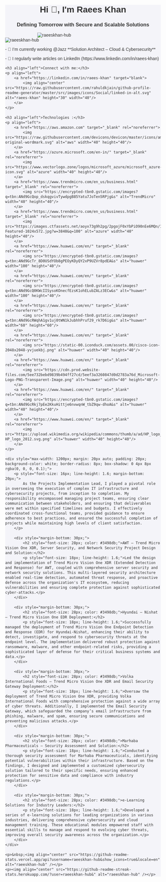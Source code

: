 <div style="font-family: Arial, sans-serif; background-color: #f4f4f9; margin: 0; padding: 0; color: #333;">
    <h1 align="center">Hi 👋, I'm Raees Khan</h1>
    <h3 align="center">Defining Tomorrow with Secure and Scalable Solutions</h3>
    <img align="right" width="400" src="https://assets-v2.lottiefiles.com/a/f1e1a7d0-1d3d-11ee-91c5-27c399cace92/GFI1KJwTVS.gif" alt="raeeskhan-hub"/>
    <p align="left"><img src="https://komarev.com/ghpvc/?username=raeeskhan-hub&label=Profile%20views&color=0e75b6&style=flat" alt="raeeskhan-hub"/></p>
    <p>- 🔭 I’m currently working @Jazz **Solution Architect – Cloud & Cybersecurity**</p>
    <p>- 📝 I regularly write articles on LinkedIn (https://www.linkedin.com/in/raees-khan)</p>

    <h3 align="left">Connect with me:</h3>
    <p align="left">
        <a href="https://linkedin.com/in/raees-khan" target="blank">
            <img align="center" src="https://raw.githubusercontent.com/rahuldkjain/github-profile-readme-generator/master/src/images/icons/Social/linked-in-alt.svg" alt="raees-khan" height="30" width="40"/>
        </a>
    </p>

    <h3 align="left">Technologies :</h3>
    <p align="left">
        <a href="https://aws.amazon.com" target="_blank" rel="noreferrer">
            <img src="https://raw.githubusercontent.com/devicons/devicon/master/icons/amazonwebservices/amazonwebservices-original-wordmark.svg" alt="aws" width="40" height="40"/>
        </a>
        <a href="https://azure.microsoft.com/en-in/" target="_blank" rel="noreferrer">
            <img src="https://www.vectorlogo.zone/logos/microsoft_azure/microsoft_azure-icon.svg" alt="azure" width="40" height="40"/>
        </a>
        <a href="https://www.trendmicro.com/en_us/business.html" target="_blank" rel="noreferrer">
            <img src="https://encrypted-tbn0.gstatic.com/images?q=tbn:ANd9GcQop_dskqgvivTywdpgB85Yatu7JoTen5RPjg&s" alt="TrendMicro" width="40" height="40"/>
        </a>
        <a href="https://www.trendmicro.com/en_us/business.html" target="_blank" rel="noreferrer">
            <img src="https://images.ctfassets.net/aoyx73g9h2pg/2pgojF0xYbPiO90nEe6MQn/104a8dde7850fd7820d1fe25f2ee1a7a/1IzqGZkxtu1msh1CA4R3X_BpRTQa_FRu1_1-Featured-1024x572.jpg?w=3840&q=100" alt="azure" width="40" height="40"/>
        </a>
        <a href="https://www.huawei.com/en/" target="_blank" rel="noreferrer">
            <img src="https://encrypted-tbn0.gstatic.com/images?q=tbn:ANd9GcTr_8D0USdYOb8gPEOyKDyQY2xP9UZVr8pdEA&s" alt="huawer" width="100" height="40"/>
        </a>
        <a href="https://www.huawei.com/en/" target="_blank" rel="noreferrer">
            <img src="https://encrypted-tbn0.gstatic.com/images?q=tbn:ANd9GcQ0KWcIISysoKOnecfEzsK1ohELubZALz3ECw&s" alt="huawer" width="100" height="40"/>
        </a>
        <a href="https://www.huawei.com/en/" target="_blank" rel="noreferrer">
            <img src="https://encrypted-tbn0.gstatic.com/images?q=tbn:ANd9GcRWqhA1gv1uj0tWN1kJubhhPruf29_rk7D6ig&s" alt="huawer" width="60" height="60"/>
        </a>
        <a href="https://www.huawei.com/en/" target="_blank" rel="noreferrer">
            <img src="https://static-00.iconduck.com/assets.00/cisco-icon-2048x2048-yvjuekbj.png" alt="huawer" width="40" height="40"/>
        </a>
        <a href="https://www.huawei.com/en/" target="_blank" rel="noreferrer">
            <img src="https://cdn.prod.website-files.com/5ee732bebd9839b494ff27cd/5eef3a3260847d0d2783a76d_Microsoft-Logo-PNG-Transparent-Image.png" alt="huawer" width="40" height="40"/>
        </a>
        <a href="https://www.huawei.com/en/" target="_blank" rel="noreferrer">
            <img src="https://encrypted-tbn0.gstatic.com/images?q=tbn:ANd9GcRkj7pEe2KkuHittje6nvwqnW_tbZ9qw-dhoA&s" alt="huawer" width="40" height="40"/>
        </a>
        <a href="https://www.huawei.com/en/" target="_blank" rel="noreferrer">
            <img src="https://upload.wikimedia.org/wikipedia/commons/thumb/a/ad/HP_logo_2012.svg/2048px-HP_logo_2012.svg.png" alt="huawer" width="40" height="40"/>
        </a>
    </p>

    <div style="max-width: 1200px; margin: 20px auto; padding: 20px; background-color: white; border-radius: 8px; box-shadow: 0 4px 8px rgba(0, 0, 0, 0.1);">
        <p style="font-size: 16px; line-height: 1.6; margin-bottom: 20px;">
            As the Projects Implementation Lead, I played a pivotal role in overseeing the execution of complex IT infrastructure and cybersecurity projects, from inception to completion. My responsibility encompassed managing project teams, ensuring clear communication between stakeholders, and ensuring that deliverables were met within specified timelines and budgets. I effectively coordinated cross-functional teams, provided guidance to ensure adherence to best practices, and ensured the successful completion of projects while maintaining high levels of client satisfaction.
        </p>

        <div style="margin-bottom: 30px;">
            <h2 style="font-size: 28px; color: #3498db;">AWT – Trend Micro Vision One XDR, Server Security, and Network Security Project Design and Solution:</h2>
            <p style="font-size: 18px; line-height: 1.6;">Led the design and implementation of Trend Micro Vision One XDR (Extended Detection and Response) for AWT, coupled with comprehensive server security and network security solutions. This multi-layered security architecture enabled real-time detection, automated threat response, and proactive defense across the organization's IT ecosystem, reducing vulnerabilities and ensuring complete protection against sophisticated cyber-attacks.</p>
        </div>

        <div style="margin-bottom: 30px;">
            <h2 style="font-size: 28px; color: #3498db;">Hyundai – Nishat – Trend Micro Vision One EDR Deployment:</h2>
            <p style="font-size: 18px; line-height: 1.6;">Successfully managed the deployment of Trend Micro Vision One Endpoint Detection and Response (EDR) for Hyundai-Nishat, enhancing their ability to detect, investigate, and respond to cybersecurity threats at the endpoint level. The implementation delivered robust protection against ransomware, malware, and other endpoint-related risks, providing a sophisticated layer of defense for their critical business systems and data.</p>
        </div>

        <div style="margin-bottom: 30px;">
            <h2 style="font-size: 28px; color: #3498db;">Volka International Foods – Trend Micro Vision One XDR and Email Security Gateway Deployment:</h2>
            <p style="font-size: 18px; line-height: 1.6;">Oversaw the deployment of Trend Micro Vision One XDR, providing Volka International Foods with comprehensive protection against a wide array of cyber threats. Additionally, I implemented the Email Security Gateway, which safeguarded the company’s email infrastructure from phishing, malware, and spam, ensuring secure communications and preventing malicious attacks.</p>
        </div>

        <div style="margin-bottom: 30px;">
            <h2 style="font-size: 28px; color: #3498db;">Marhaba Pharmaceuticals – Security Assessment and Solution:</h2>
            <p style="font-size: 18px; line-height: 1.6;">Conducted a thorough security assessment for Marhaba Pharmaceuticals, identifying potential vulnerabilities within their infrastructure. Based on the findings, I designed and implemented a customized cybersecurity solution tailored to their specific needs, ensuring enhanced protection for sensitive data and compliance with industry regulations.</p>
        </div>

        <div style="margin-bottom: 30px;">
            <h2 style="font-size: 28px; color: #3498db;">e-Learning Solutions for Industry Leaders:</h2>
            <p style="font-size: 18px; line-height: 1.6;">Developed a series of e-learning solutions for leading organizations in various industries, delivering comprehensive cybersecurity and cloud management training. These educational modules empowered staff with essential skills to manage and respond to evolving cyber threats, improving overall security awareness across the organization.</p>
        </div>
    </div>

    <p>&nbsp;<img align="center" src="https://github-readme-stats.vercel.app/api?username=raeeskhan-hub&show_icons=true&locale=en" alt="raeeskhan-hub" /></p>
    <p><img align="center" src="https://github-readme-streak-stats.herokuapp.com/?user=raeeskhan-hub&" alt="raeeskhan-hub" /></p>
</div>
